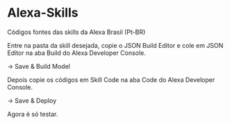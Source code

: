 # Alexa-Skills
Códigos fontes das skills da Alexa Brasil (Pt-BR)

Entre na pasta da skill desejada, copie o JSON Build Editor e cole em JSON Editor na aba Build do Alexa Developer Console.

-> Save & Build Model

Depois copie os códigos em Skill Code na aba Code do Alexa Developer Console.

-> Save & Deploy

Agora é só testar.

